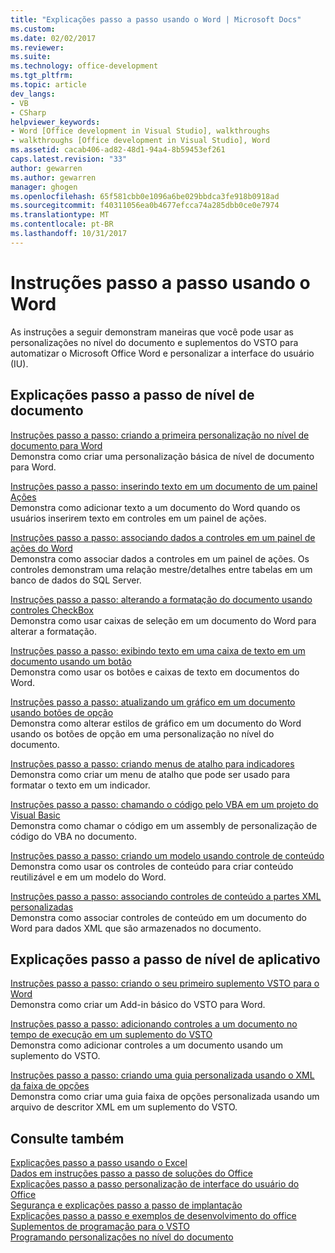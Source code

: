 ```yaml
---
title: "Explicações passo a passo usando o Word | Microsoft Docs"
ms.custom: 
ms.date: 02/02/2017
ms.reviewer: 
ms.suite: 
ms.technology: office-development
ms.tgt_pltfrm: 
ms.topic: article
dev_langs:
- VB
- CSharp
helpviewer_keywords:
- Word [Office development in Visual Studio], walkthroughs
- walkthroughs [Office development in Visual Studio], Word
ms.assetid: cacab406-ad82-48d1-94a4-8b59453ef261
caps.latest.revision: "33"
author: gewarren
ms.author: gewarren
manager: ghogen
ms.openlocfilehash: 65f581cbb0e1096a6be029bbdca3fe918b0918ad
ms.sourcegitcommit: f40311056ea0b4677efcca74a285dbb0ce0e7974
ms.translationtype: MT
ms.contentlocale: pt-BR
ms.lasthandoff: 10/31/2017
---
```

# <a name="walkthroughs-using-word"></a>Instruções passo a passo usando o Word
  As instruções a seguir demonstram maneiras que você pode usar as personalizações no nível do documento e suplementos do VSTO para automatizar o Microsoft Office Word e personalizar a interface do usuário (IU).  
  
## <a name="document-level-walkthroughs"></a>Explicações passo a passo de nível de documento  
 [Instruções passo a passo: criando a primeira personalização no nível de documento para Word](../vsto/walkthrough-creating-your-first-document-level-customization-for-word.md)  
 Demonstra como criar uma personalização básica de nível de documento para Word.  
  
 [Instruções passo a passo: inserindo texto em um documento de um painel Ações](../vsto/walkthrough-inserting-text-into-a-document-from-an-actions-pane.md)  
 Demonstra como adicionar texto a um documento do Word quando os usuários inserirem texto em controles em um painel de ações.  
  
 [Instruções passo a passo: associando dados a controles em um painel de ações do Word](../vsto/walkthrough-binding-data-to-controls-on-a-word-actions-pane.md)  
 Demonstra como associar dados a controles em um painel de ações. Os controles demonstram uma relação mestre/detalhes entre tabelas em um banco de dados do SQL Server.  
  
 [Instruções passo a passo: alterando a formatação do documento usando controles CheckBox](../vsto/walkthrough-changing-document-formatting-using-checkbox-controls.md)  
 Demonstra como usar caixas de seleção em um documento do Word para alterar a formatação.  
  
 [Instruções passo a passo: exibindo texto em uma caixa de texto em um documento usando um botão](../vsto/walkthrough-displaying-text-in-a-text-box-in-a-document-using-a-button.md)  
 Demonstra como usar os botões e caixas de texto em documentos do Word.  
  
 [Instruções passo a passo: atualizando um gráfico em um documento usando botões de opção](../vsto/walkthrough-updating-a-chart-in-a-document-using-radio-buttons.md)  
 Demonstra como alterar estilos de gráfico em um documento do Word usando os botões de opção em uma personalização no nível do documento.  
  
 [Instruções passo a passo: criando menus de atalho para indicadores](../vsto/walkthrough-creating-shortcut-menus-for-bookmarks.md)  
 Demonstra como criar um menu de atalho que pode ser usado para formatar o texto em um indicador.  
  
 [Instruções passo a passo: chamando o código pelo VBA em um projeto do Visual Basic](../vsto/walkthrough-calling-code-from-vba-in-a-visual-basic-project.md)  
 Demonstra como chamar o código em um assembly de personalização de código do VBA no documento.  
  
 [Instruções passo a passo: criando um modelo usando controle de conteúdo](../vsto/walkthrough-creating-a-template-by-using-content-controls.md)  
 Demonstra como usar os controles de conteúdo para criar conteúdo reutilizável e em um modelo do Word.  
  
 [Instruções passo a passo: associando controles de conteúdo a partes XML personalizadas](../vsto/walkthrough-binding-content-controls-to-custom-xml-parts.md)  
 Demonstra como associar controles de conteúdo em um documento do Word para dados XML que são armazenados no documento.  
  
## <a name="application-level-walkthroughs"></a>Explicações passo a passo de nível de aplicativo  
 [Instruções passo a passo: criando o seu primeiro suplemento VSTO para o Word](../vsto/walkthrough-creating-your-first-vsto-add-in-for-word.md)  
 Demonstra como criar um Add-in básico do VSTO para Word.  
  
 [Instruções passo a passo: adicionando controles a um documento no tempo de execução em um suplemento do VSTO](../vsto/walkthrough-adding-controls-to-a-document-at-run-time-in-a-vsto-add-in.md)  
 Demonstra como adicionar controles a um documento usando um suplemento do VSTO.  
  
 [Instruções passo a passo: criando uma guia personalizada usando o XML da faixa de opções](../vsto/walkthrough-creating-a-custom-tab-by-using-ribbon-xml.md)  
 Demonstra como criar uma guia faixa de opções personalizada usando um arquivo de descritor XML em um suplemento do VSTO.  
  
## <a name="see-also"></a>Consulte também  
 [Explicações passo a passo usando o Excel](../vsto/walkthroughs-using-excel.md)   
 [Dados em instruções passo a passo de soluções do Office](../vsto/data-in-office-solutions-walkthroughs.md)   
 [Explicações passo a passo personalização de interface do usuário do Office](../vsto/office-ui-customization-walkthroughs.md)   
 [Segurança e explicações passo a passo de implantação](../vsto/security-and-deployment-walkthroughs.md)   
 [Explicações passo a passo e exemplos de desenvolvimento do office](../vsto/office-development-samples-and-walkthroughs.md)   
 [Suplementos de programação para o VSTO](../vsto/programming-vsto-add-ins.md)   
 [Programando personalizações no nível do documento](../vsto/programming-document-level-customizations.md)  
  
  